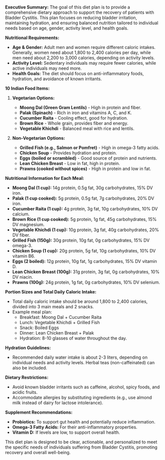 **Executive Summary:**
The goal of this diet plan is to provide a comprehensive dietary approach to support the recovery of patients with Bladder Cystitis. This plan focuses on reducing bladder irritation, maintaining hydration, and ensuring balanced nutrition tailored to individual needs based on age, gender, activity level, and health goals. 

**Nutritional Requirements:**
- **Age & Gender:** Adult men and women require different caloric intakes. Generally, women need about 1,800 to 2,400 calories per day, while men need about 2,200 to 3,000 calories, depending on activity levels.
- **Activity Level:** Sedentary individuals may require fewer calories, while active individuals may need more.
- **Health Goals:** The diet should focus on anti-inflammatory foods, hydration, and avoidance of known irritants.

**10 Indian Food Items:**
1. **Vegetarian Options:**
   - **Moong Dal (Green Gram Lentils)** - High in protein and fiber.
   - **Palak (Spinach)** - Rich in iron and vitamins A, C, and K.
   - **Cucumber Raita** - Cooling effect, good for hydration.
   - **Brown Rice** - Whole grain, provides fiber and energy.
   - **Vegetable Khichdi** - Balanced meal with rice and lentils.

2. **Non-Vegetarian Options:**
   - **Grilled Fish (e.g., Salmon or Pomfret)** - High in omega-3 fatty acids.
   - **Chicken Soup** - Provides hydration and protein.
   - **Eggs (boiled or scrambled)** - Good source of protein and nutrients.
   - **Lean Chicken Breast** - Low in fat, high in protein.
   - **Prawns (cooked without spices)** - High in protein and low in fat.

**Nutritional Information for Each Meal:**
- **Moong Dal (1 cup):** 14g protein, 0.5g fat, 30g carbohydrates, 15% DV iron.
- **Palak (1 cup cooked):** 5g protein, 0.5g fat, 7g carbohydrates, 20% DV iron.
- **Cucumber Raita (1 cup):** 4g protein, 3g fat, 10g carbohydrates, 10% DV calcium.
- **Brown Rice (1 cup cooked):** 5g protein, 1g fat, 45g carbohydrates, 15% DV magnesium.
- **Vegetable Khichdi (1 cup):** 10g protein, 3g fat, 40g carbohydrates, 20% DV fiber.
- **Grilled Fish (150g):** 30g protein, 10g fat, 0g carbohydrates, 15% DV omega-3.
- **Chicken Soup (1 cup):** 20g protein, 5g fat, 10g carbohydrates, 10% DV vitamin B6.
- **Eggs (2 boiled):** 12g protein, 10g fat, 1g carbohydrates, 15% DV vitamin D.
- **Lean Chicken Breast (100g):** 31g protein, 3g fat, 0g carbohydrates, 10% DV niacin.
- **Prawns (100g):** 24g protein, 1g fat, 0g carbohydrates, 10% DV selenium.

**Portion Sizes and Total Daily Caloric Intake:**
- Total daily caloric intake should be around 1,800 to 2,400 calories, divided into 3 main meals and 2 snacks.
- Example meal plan:
  - Breakfast: Moong Dal + Cucumber Raita
  - Lunch: Vegetable Khichdi + Grilled Fish
  - Snack: Boiled Eggs
  - Dinner: Lean Chicken Breast + Palak
  - Hydration: 8-10 glasses of water throughout the day.

**Hydration Guidelines:**
- Recommended daily water intake is about 2-3 liters, depending on individual needs and activity levels. Herbal teas (non-caffeinated) can also be included.

**Dietary Restrictions:**
- Avoid known bladder irritants such as caffeine, alcohol, spicy foods, and acidic fruits.
- Accommodate allergies by substituting ingredients (e.g., use almond milk instead of dairy for lactose intolerance).

**Supplement Recommendations:**
- **Probiotics:** To support gut health and potentially reduce inflammation.
- **Omega-3 Fatty Acids:** For their anti-inflammatory properties.
- **Vitamin D:** If levels are low, to support overall health.

This diet plan is designed to be clear, actionable, and personalized to meet the specific needs of individuals suffering from Bladder Cystitis, promoting recovery and overall well-being.